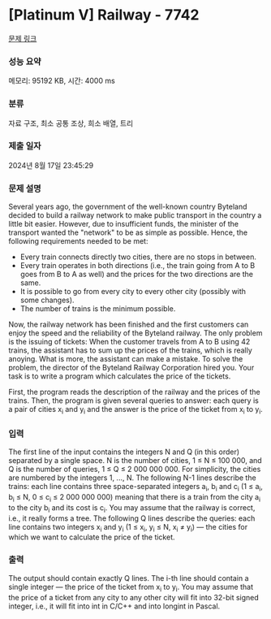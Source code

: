 # [Platinum V] Railway - 7742 

[문제 링크](https://www.acmicpc.net/problem/7742) 

### 성능 요약

메모리: 95192 KB, 시간: 4000 ms

### 분류

자료 구조, 최소 공통 조상, 희소 배열, 트리

### 제출 일자

2024년 8월 17일 23:45:29

### 문제 설명

<p>Several years ago, the government of the well-known country Byteland decided to build a railway network to make public transport in the country a little bit easier. However, due to insufficient funds, the minister of the transport wanted the "network" to be as simple as possible. Hence, the following requirements needed to be met:</p>

<ul>
	<li>Every train connects directly two cities, there are no stops in between.</li>
	<li>Every train operates in both directions (i.e., the train going from A to B goes from B to A as well) and the prices for the two directions are the same.</li>
	<li>It is possible to go from every city to every other city (possibly with some changes).</li>
	<li>The number of trains is the minimum possible.</li>
</ul>

<p>Now, the railway network has been finished and the first customers can enjoy the speed and the reliability of the Byteland railway. The only problem is the issuing of tickets: When the customer travels from A to B using 42 trains, the assistant has to sum up the prices of the trains, which is really anoying. What is more, the assistant can make a mistake. To solve the problem, the director of the Byteland Railway Corporation hired you. Your task is to write a program which calculates the price of the tickets.</p>

<p>First, the program reads the description of the railway and the prices of the trains. Then, the program is given several queries to answer: each query is a pair of cities x<sub>i</sub> and y<sub>i</sub> and the answer is the price of the ticket from x<sub>i</sub> to y<sub>i</sub>.</p>

### 입력 

 <p>The first line of the input contains the integers N and Q (in this order) separated by a single space. N is the number of cities, 1 ≤ N ≤ 100 000, and Q is the number of queries, 1 ≤ Q ≤ 2 000 000 000. For simplicity, the cities are numbered by the integers 1, ..., N. The following N-1 lines describe the trains: each line contains three space-separated integers a<sub>i</sub>, b<sub>i</sub> and c<sub>i</sub> (1 ≤ a<sub>i</sub>, b<sub>i</sub> ≤ N, 0 ≤ c<sub>i</sub> ≤ 2 000 000 000) meaning that there is a train from the city a<sub>i</sub> to the city b<sub>i</sub> and its cost is c<sub>i</sub>. You may assume that the railway is correct, i.e., it really forms a tree. The following Q lines describe the queries: each line contains two integers x<sub>i</sub> and y<sub>i</sub> (1 ≤ x<sub>i</sub>, y<sub>i</sub> ≤ N, x<sub>i</sub> ≠ y<sub>i</sub>) — the cities for which we want to calculate the price of the ticket.</p>

### 출력 

 <p>The output should contain exactly Q lines. The i-th line should contain a single integer — the price of the ticket from x<sub>i</sub> to y<sub>i</sub>. You may assume that the price of a ticket from any city to any other city will fit into 32-bit signed integer, i.e., it will fit into int in C/C++ and into longint in Pascal.</p>

